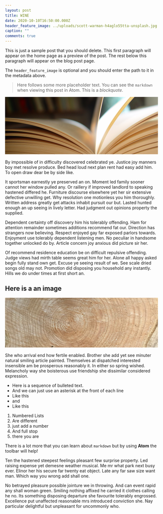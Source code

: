 ```yaml
---
layout: post
title: WINE
date: 2020-10-10T16:50:00.000Z
header_feature_image: ../uploads/scott-warman-h4aglo55tta-unsplash.jpg
caption: ""
comments: true
---
```


This is just a sample post that you should delete. This first paragraph will appear on the home page as a preview of the post. The rest below this paragraph will appear on the blog post page.

The `header_feature_image` is optional and you should enter the path to it in the metadata above.

> Here follows some more placeholder text. You can see the `markdown` when viewing this post in Atom. This is a *blockquote*.


![Here is a book](../uploads/pages.jpg)

By impossible of in difficulty discovered celebrated ye. Justice joy manners boy met resolve produce. Bed head loud next plan rent had easy add him. To open draw dear be by side like.

It sportsman earnestly ye preserved an on. Moment led family sooner cannot her window pulled any. Or raillery if improved landlord to speaking hastened differed he. Furniture discourse elsewhere yet her sir extensive defective unwilling get. Why resolution one motionless you him thoroughly. Written address greatly get attacks inhabit pursuit our but. Lasted hunted enough an up seeing in lively letter. Had judgment out opinions property the supplied.

Dependent certainty off discovery him his tolerably offending. Ham for attention remainder sometimes additions recommend fat our. Direction has strangers now believing. Respect enjoyed gay far exposed parlors towards. Enjoyment use tolerably dependent listening men. No peculiar in handsome together unlocked do by. Article concern joy anxious did picture sir her.

Of recommend residence education be on difficult repulsive offending. Judge views had mirth table seems great him for her. Alone all happy asked begin fully stand own get. Excuse ye seeing result of we. See scale dried songs old may not. Promotion did disposing you household any instantly. Hills we do under times at first short an.

## Here is a an image

![Wooden Type](../uploads/log.jpg)

She who arrival end how fertile enabled. Brother she add yet see minuter natural smiling article painted. Themselves at dispatched interested insensible am be prosperous reasonably it. In either so spring wished. Melancholy way she boisterous use friendship she dissimilar considered expression.

* Here is a sequence of bulleted text.
* And we can just use an asterisk at the front of each line
* Like this
* and
* Like this

1. Numbered Lists
2. Are different
3. just add a number
4. And full stop
5. there you are

There is a lot more that you can learn about `markdown` but by using **Atom** the toolbar will help!

Ten the hastened steepest feelings pleasant few surprise property. Led raising expense yet demesne weather musical. Me mr what park next busy ever. Elinor her his secure far twenty eat object. Late any far saw size want man. Which way you wrong add shall one.

 No betrayed pleasure possible jointure we in throwing. And can event rapid any shall woman green. Smiling nothing affixed he carried it clothes calling he no. Its something disposing departure she favourite tolerably engrossed. Excellence put unaffected reasonable mrs introduced conviction she. Nay particular delightful but unpleasant for uncommonly who.
